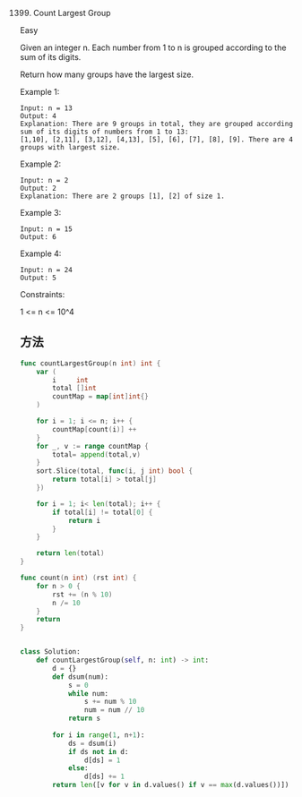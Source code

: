 1399. Count Largest Group


Easy


Given an integer n. Each number from 1 to n is grouped according to the sum of its digits. 

Return how many groups have the largest size.

 

Example 1:

```
Input: n = 13
Output: 4
Explanation: There are 9 groups in total, they are grouped according sum of its digits of numbers from 1 to 13:
[1,10], [2,11], [3,12], [4,13], [5], [6], [7], [8], [9]. There are 4 groups with largest size.
```

Example 2:

```
Input: n = 2
Output: 2
Explanation: There are 2 groups [1], [2] of size 1.
```

Example 3:

```
Input: n = 15
Output: 6
```

Example 4:

```
Input: n = 24
Output: 5
```
 

Constraints:

1 <= n <= 10^4


## 方法


```go
func countLargestGroup(n int) int {
    var (
        i     int
        total []int
        countMap = map[int]int{}
    )

    for i = 1; i <= n; i++ {
        countMap[count(i)] ++
    }
    for _, v := range countMap {
        total= append(total,v)
    }
    sort.Slice(total, func(i, j int) bool {
        return total[i] > total[j]
    })

    for i = 1; i< len(total); i++ {
        if total[i] != total[0] {
            return i
        }
    }

    return len(total)
}

func count(n int) (rst int) {
    for n > 0 {
        rst += (n % 10)
        n /= 10
    }
    return
}
```


```python

class Solution:
    def countLargestGroup(self, n: int) -> int:
        d = {}
        def dsum(num):
            s = 0
            while num:
                s += num % 10
                num = num // 10
            return s
        
        for i in range(1, n+1):
            ds = dsum(i)
            if ds not in d:
                d[ds] = 1
            else:
                d[ds] += 1
        return len([v for v in d.values() if v == max(d.values())])
```